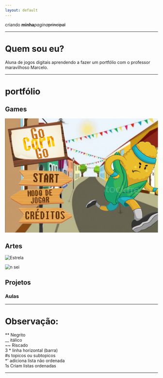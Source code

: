 ```yaml
---
layout: default
---
```


criando **minha**_pagina_~~principal~~

* * *

# Quem sou eu?
 Aluna de jogos digitais aprendendo a fazer um portfólio com o professor maravilhoso Marcelo.
 
 * * *
 
# portfólio

## Games  
[![](GoCornGo.png)](https://elielton90.github)

## Artes  

![Estrela](https://orig00.deviantart.net/a686/f/2011/295/6/a/gir_pixel_art_grid_by_hama_girl-d4dm8nj.png)  

![n sei](https://i.pinimg.com/originals/23/7e/fa/237efa511f48f6af492399ba74fecf19.jpg)     
  

## Projetos  

### Aulas

* * *

# Observação:

** Negrito  
__ itálico  
~~ Riscado  
3 * linha horizontal (barra)  
#s topicos ou subtopicos   
*' adiciona lista não ordenada   
1s Criam listas ordenadas  

* * *
